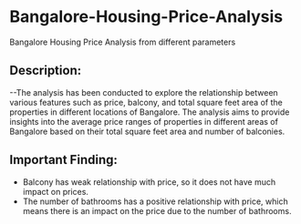 # Bangalore-Housing-Price-Analysis
Bangalore Housing Price Analysis from different parameters
## Description:
--The analysis has been conducted to explore the relationship between various features such as price, balcony, and total square feet area of the properties in different locations of Bangalore. The analysis aims to provide insights into the average price ranges of properties in different areas of Bangalore based on their total square feet area and number of balconies.

## Important Finding:
+ Balcony has weak relationship with price, so it does not have much impact on prices.
+ The number of bathrooms has a positive relationship with price, which means there is an impact on the price due to the number of bathrooms.
